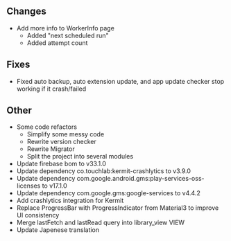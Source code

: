 <!-- Formatting
## Additions  ?? New features

## Changes  ?? Behaviour changes

## Fixes  ?? Bugfixes

## Other  ?? Technical stuff, what happened behind the scene
-->
## Changes
- Add more info to WorkerInfo page
  - Added "next scheduled run"
  - Added attempt count

## Fixes
- Fixed auto backup, auto extension update, and app update checker stop working
  if it crash/failed

## Other
- Some code refactors
  - Simplify some messy code
  - Rewrite version checker
  - Rewrite Migrator
  - Split the project into several modules
- Update firebase bom to v33.1.0
- Update dependency co.touchlab:kermit-crashlytics to v3.9.0
- Update dependency com.google.android.gms:play-services-oss-licenses to v17.1.0
- Update dependency com.google.gms:google-services to v4.4.2
- Add crashlytics integration for Kermit
- Replace ProgressBar with ProgressIndicator from Material3 to improve UI consistency
- Merge lastFetch and lastRead query into library_view VIEW
- Update Japenese translation
